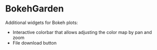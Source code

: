 # BokehGarden

Additional widgets for Bokeh plots:

* Interactive colorbar that allows adjusting the color map by pan and zoom
* File download button
